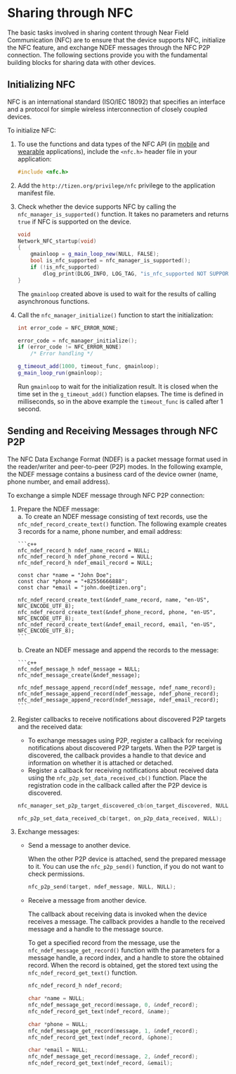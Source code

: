 
# Sharing through NFC

The basic tasks involved in sharing content through Near Field
Communication (NFC) are to ensure that the device supports NFC,
initialize the NFC feature, and exchange NDEF messages through the NFC
P2P connection. The following sections provide you with the fundamental
building blocks for sharing data with other devices.


## Initializing NFC

NFC is an international standard (ISO/IEC 18092) that specifies an
interface and a protocol for simple wireless interconnection of closely
coupled devices.

To initialize NFC:

1.  To use the functions and data types of the NFC API (in
    [mobile](../../../../org.tizen.native.mobile.apireference/group__CAPI__NETWORK__NFC__MODULE.html)
    and
    [wearable](../../../../org.tizen.native.wearable.apireference/group__CAPI__NETWORK__NFC__MODULE.html)
    applications), include the `<nfc.h>` header file in your
    application:

    ```c++
    #include <nfc.h>
    ```

2. Add the `http://tizen.org/privilege/nfc` privilege to the
    application manifest file.
3. Check whether the device supports NFC by calling the
    `nfc_manager_is_supported()` function. It takes no parameters and
    returns `true` if NFC is supported on the device.

    ```c++
    void
    Network_NFC_startup(void)
    {
        gmainloop = g_main_loop_new(NULL, FALSE);
        bool is_nfc_supported = nfc_manager_is_supported();
        if (!is_nfc_supported)
            dlog_print(DLOG_INFO, LOG_TAG, "is_nfc_supported NOT SUPPORTED");
    }
    ```

    The `gmainloop` created above is used to wait for the results of
    calling asynchronous functions.

4. Call the `nfc_manager_initialize()` function to start the
    initialization:

    ```c++
    int error_code = NFC_ERROR_NONE;

    error_code = nfc_manager_initialize();
    if (error_code != NFC_ERROR_NONE)
        /* Error handling */

    g_timeout_add(1000, timeout_func, gmainloop);
    g_main_loop_run(gmainloop);
    ```

    Run `gmainloop` to wait for the initialization result. It is closed
    when the time set in the `g_timeout_add()` function elapses. The
    time is defined in milliseconds, so in the above example the
    `timeout_func` is called after 1 second.


## Sending and Receiving Messages through NFC P2P

The NFC Data Exchange Format (NDEF) is a packet message format used in
the reader/writer and peer-to-peer (P2P) modes. In the following
example, the NDEF message contains a business card of the device owner
(name, phone number, and email address).

To exchange a simple NDEF message through NFC P2P connection:

1.  Prepare the NDEF message:  
    a.  To create an NDEF message consisting of text records, use the
        `nfc_ndef_record_create_text()` function. The following example
        creates 3 records for a name, phone number, and email address:

        ```c++
        nfc_ndef_record_h ndef_name_record = NULL;
        nfc_ndef_record_h ndef_phone_record = NULL;
        nfc_ndef_record_h ndef_email_record = NULL;

        const char *name = "John Doe";
        const char *phone = "+82556666888";
        const char *email = "john.doe@tizen.org";

        nfc_ndef_record_create_text(&ndef_name_record, name, "en-US", NFC_ENCODE_UTF_8);
        nfc_ndef_record_create_text(&ndef_phone_record, phone, "en-US", NFC_ENCODE_UTF_8);
        nfc_ndef_record_create_text(&ndef_email_record, email, "en-US", NFC_ENCODE_UTF_8);
        ```

    b. Create an NDEF message and append the records to the message:

        ```c++
        nfc_ndef_message_h ndef_message = NULL;
        nfc_ndef_message_create(&ndef_message);

        nfc_ndef_message_append_record(ndef_message, ndef_name_record);
        nfc_ndef_message_append_record(ndef_message, ndef_phone_record);
        nfc_ndef_message_append_record(ndef_message, ndef_email_record);
        ```

2. Register callbacks to receive notifications about discovered P2P
    targets and the received data:

    -   To exchange messages using P2P, register a callback for
        receiving notifications about discovered P2P targets. When the
        P2P target is discovered, the callback provides a handle to that
        device and information on whether it is attached or detached.
    -   Register a callback for receiving notifications about received
        data using the `nfc_p2p_set_data_received_cb()` function. Place
        the registration code in the callback called after the P2P
        device is discovered.

    ```c++
    nfc_manager_set_p2p_target_discovered_cb(on_target_discovered, NULL);

    nfc_p2p_set_data_received_cb(target, on_p2p_data_received, NULL);
    ```

3. Exchange messages:
    -   Send a message to another device.

        When the other P2P device is attached, send the prepared message
        to it. You can use the `nfc_p2p_send()` function, if you do not
        want to check permissions.

        ```c++
        nfc_p2p_send(target, ndef_message, NULL, NULL);
        ```

    - Receive a message from another device.

        The callback about receiving data is invoked when the device
        receives a message. The callback provides a handle to the
        received message and a handle to the message source.

        To get a specified record from the message, use the
        `nfc_ndef_message_get_record()` function with the parameters for
        a message handle, a record index, and a handle to store the
        obtained record. When the record is obtained, get the stored
        text using the `nfc_ndef_record_get_text()` function.

        ```c++
        nfc_ndef_record_h ndef_record;

        char *name = NULL;
        nfc_ndef_message_get_record(message, 0, &ndef_record);
        nfc_ndef_record_get_text(ndef_record, &name);

        char *phone = NULL;
        nfc_ndef_message_get_record(message, 1, &ndef_record);
        nfc_ndef_record_get_text(ndef_record, &phone);

        char *email = NULL;
        nfc_ndef_message_get_record(message, 2, &ndef_record);
        nfc_ndef_record_get_text(ndef_record, &email);
        ```
